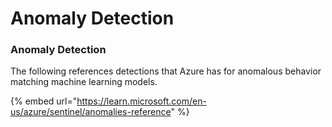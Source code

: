 # Anomaly Detection

### Anomaly Detection

The following references detections that Azure has for anomalous behavior matching machine learning models.&#x20;

{% embed url="https://learn.microsoft.com/en-us/azure/sentinel/anomalies-reference" %}
